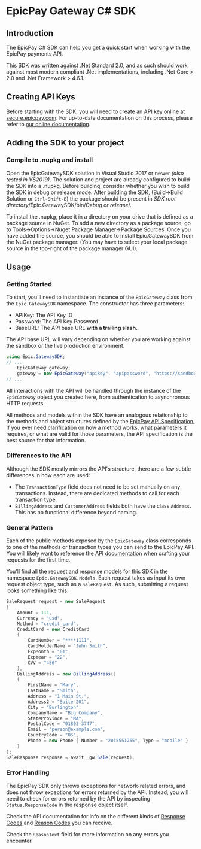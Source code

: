 # EpicPay Gateway C# SDK

## Introduction

The EpicPay C# SDK can help you get a quick start when working with the EpicPay
payments API.

This SDK was written against .Net Standard 2.0, and as such should work against
most modern compliant .Net implementations, including .Net Core > 2.0 and .Net
Framework > 4.6.1.

## Creating API Keys

Before starting with the SDK, you will need to create an API key online at 
[secure.epicpay.com][1]. For up-to-date documentation
on this process, please refer to [our online documentation][2].

[1]: https://secure.epicpay.com
[2]: https://developer.epicpay.com/Docs/PaymentAPI#Api_Intro

## Adding the SDK to your project

### Compile to .nupkg and install

Open the EpicGatewaySDK solution in Visual Studio 2017 or newer 
_(also tested in VS2019)_. The solution and project are already configured
to build the SDK into a .nupkg. Before building, consider whether you wish
to build the SDK in debug or release mode. After building the SDK,
(Build->Build Solution or `Ctrl-Shift-B`) the  package should be present in
_SDK root directory_/Epic.GatewaySDK/bin/_Debug or release_/.

To install the .nupkg, place it in a directory on your drive that is defined
as a package source in NuGet. To add a new directory as a package source,
go to Tools->Options->Nuget Package Manager->Package Sources. Once you have
added the source, you should be able to install Epic.GatewaySDK from the
NuGet package manager. (You may have to select your local package source
in the top-right of the package manager GUI).

## Usage

### Getting Started

To start, you'll need to instantiate an instance of the `EpicGateway` class
from the `Epic.GatewaySDK` namespace. The constructor has three parameters:

- APIKey: The API Key ID
- Password: The API Key Password
- BaseURL: The API base URL **with a trailing slash.**

The API base URL will vary depending on whether you are working against the
sandbox or the live production environment.

```C#
using Epic.GatewaySDK;
// ...
    EpicGateway gateway;
    gateway = new EpicGateway("apikey", "apipassword", "https://sandbox-api.epicpay.com/payment/v1/");
// ...
```

All interactions with the API will be handled through the instance of the 
`EpicGateway` object you created here, from authentication to asynchronous
HTTP requests.

All methods and models within the SDK have an analogous relationship to the 
methods and object structures defined by the [EpicPay API Specification.][2]
If you ever need clarification on how a method works, what parameters it
requires, or what are valid for those parameters, the API specification is the 
best source for that information.

### Differences to the API

Although the SDK mostly mirrors the API's structure, there are a few subtle 
differences in how each are used: 

- The `TransactionType` field does not need to be set manually on any
transactions. Instead, there are dedicated methods to call for each transaction
type.
- `BillingAddress` and `CustomerAddress` fields both have the class
`Address`. This has no functional difference beyond naming.

### General Pattern

Each of the public methods exposed by the `EpicGateway` class corresponds to
one of the methods or transaction types you can send to the EpicPay API.
You will likely want to reference the [API documentation][2] when crafting
your requests for the first time.

You'll find all the request and response models for this SDK in the namespace
`Epic.GatewaySDK.Models`. Each request takes as input its own request object
type, such as a `SaleRequest`. As such, submitting a request looks something
like this:

```C#
SaleRequest request = new SaleRequest
{
    Amount = 111,
    Currency = "usd",
    Method = "credit_card",
    CreditCard = new CreditCard
    {
        CardNumber = "****1111",
        CardHolderName = "John Smith",
        ExpMonth = "01",
        ExpYear = "22",
        CVV = "456"
    },
    BillingAddress = new BillingAddress()
    {
        FirstName = "Mary",
        LastName = "Smith",
        Address = "1 Main St.",
        Address2 = "Suite 201",
        City = "Burlington",
        CompanyName = "Big Company",
        StateProvince = "MA",
        PostalCode = "01803-3747",
        Email = "person@example.com",
        CountryCode = "US",
        Phone = new Phone { Number = "2015551255", Type = "mobile" }
    }
};
SaleResponse response = await _gw.Sale(request);
```

### Error Handling

The EpicPay SDK only throws exceptions for network-related errors, and does not
throw exceptions for errors returned by the API. Instead, you will need to check
for errors returned by the API by inspecting `Status.ResponseCode` in the
response object itself.

Check the API documentation for info on the different kinds of [Response Codes](https://developer.epicpay.com/Docs/PaymentAPI#Api_Appx_12) and [Reason Codes](https://developer.epicpay.com/Docs/PaymentAPI#Api_Appx_2) you can receive.
  
Check the `ReasonText` field for more information on any errors you encounter.
